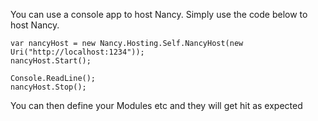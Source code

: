 You can use a console app to host Nancy.  Simply use the code below to host Nancy.

    var nancyHost = new Nancy.Hosting.Self.NancyHost(new Uri("http://localhost:1234"));
    nancyHost.Start();

    Console.ReadLine();
    nancyHost.Stop();

You can then define your Modules etc and they will get hit as expected